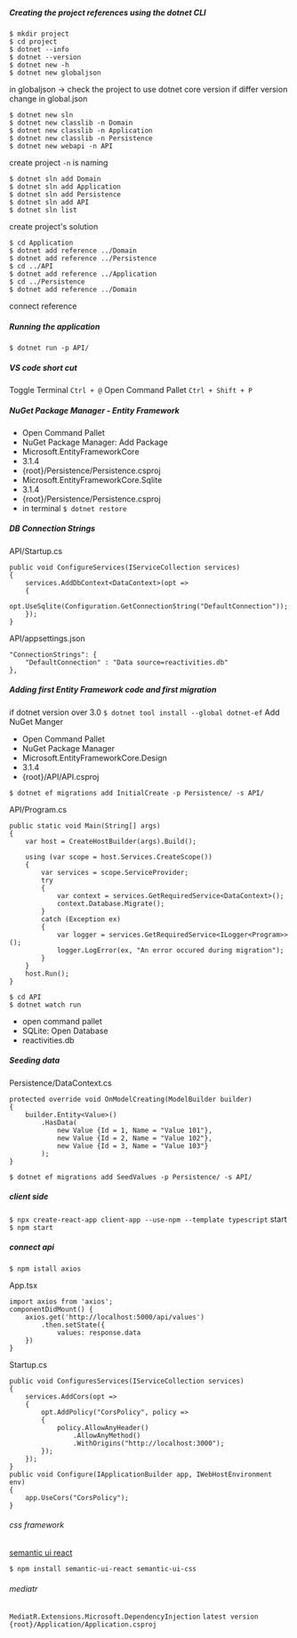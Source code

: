 ##### Creating the project references using the dotnet CLI

```
$ mkdir project
$ cd project
$ dotnet --info
$ dotnet --version
$ dotnet new -h
$ dotnet new globaljson
```
in globaljson -> check the project to use dotnet core version
if differ version
change in global.json

```
$ dotnet new sln
$ dotnet new classlib -n Domain
$ dotnet new classlib -n Application
$ dotnet new classlib -n Persistence
$ dotnet new webapi -n API
```
create project
`-n` is naming

```
$ dotnet sln add Domain
$ dotnet sln add Application
$ dotnet sln add Persistence
$ dotnet sln add API
$ dotnet sln list
```
create project's solution

```
$ cd Application
$ dotnet add reference ../Domain
$ dotnet add reference ../Persistence
$ cd ../API
$ dotnet add reference ../Application
$ cd ../Persistence
$ dotnet add reference ../Domain
```
connect reference

##### Running the application
```
$ dotnet run -p API/
```

##### VS code short cut
Toggle Terminal `Ctrl + @`
Open Command Pallet `Ctrl + Shift + P`

##### NuGet Package Manager - Entity Framework
- Open Command Pallet
- NuGet Package Manager: Add Package
- Microsoft.EntityFrameworkCore
- 3.1.4
- {root}/Persistence/Persistence.csproj
- Microsoft.EntityFrameworkCore.Sqlite
- 3.1.4
- {root}/Persistence/Persistence.csproj
- in terminal `$ dotnet restore`

##### DB Connection Strings
API/Startup.cs
```
public void ConfigureServices(IServiceCollection services)
{
    services.AddDbContext<DataContext>(opt =>
    {
        opt.UseSqlite(Configuration.GetConnectionString("DefaultConnection"));
    });
}
```
API/appsettings.json
```
"ConnectionStrings": {
    "DefaultConnection" : "Data source=reactivities.db"
},
```

##### Adding first Entity Framework code and first migration
if dotnet version over 3.0
`$ dotnet tool install --global dotnet-ef`
Add NuGet Manger
- Open Command Pallet
- NuGet Package Manager
- Microsoft.EntityFrameworkCore.Design
- 3.1.4
- {root}/API/API.csproj

`$ dotnet ef migrations add InitialCreate -p Persistence/ -s API/`

API/Program.cs
```
public static void Main(String[] args)
{
    var host = CreateHostBuilder(args).Build();

    using (var scope = host.Services.CreateScope())
    {
        var services = scope.ServiceProvider;
        try
        {
            var context = services.GetRequiredService<DataContext>();
            context.Database.Migrate();
        }
        catch (Exception ex)
        {
            var logger = services.GetRequiredService<ILogger<Program>>();
            logger.LogError(ex, "An error occured during migration");
        }
    }
    host.Run();
}
```
```
$ cd API
$ dotnet watch run
```
- open command pallet
- SQLite: Open Database
- reactivities.db

##### Seeding data
Persistence/DataContext.cs
```
protected override void OnModelCreating(ModelBuilder builder)
{
    builder.Entity<Value>()
        .HasData(
            new Value {Id = 1, Name = "Value 101"},
            new Value {Id = 2, Name = "Value 102"},
            new Value {Id = 3, Name = "Value 103"}
        );
}
```
`$ dotnet ef migrations add SeedValues -p Persistence/ -s API/`

##### client side
`$ npx create-react-app client-app --use-npm --template typescript`
start
`$ npm start`

##### connect api
`$ npm istall axios`

App.tsx
```
import axios from 'axios';
componentDidMount() {
    axios.get('http://localhost:5000/api/values')
        .then.setState({
            values: response.data
    })
}
```
Startup.cs
```
public void ConfiguresServices(IServiceCollection services)
{
    services.AddCors(opt =>
    {
        opt.AddPolicy("CorsPolicy", policy =>
        {
            policy.AllowAnyHeader()
                .AllowAnyMethod()
                .WithOrigins("http://localhost:3000");
        });
    });
}
public void Configure(IApplicationBuilder app, IWebHostEnvironment env)
{
    app.UseCors("CorsPolicy");
}
```

###### css framework
[semantic ui react](https://react.semantic-ui.com/)

`$ npm install semantic-ui-react semantic-ui-css`



###### mediatr
`MediatR.Extensions.Microsoft.DependencyInjection`
`latest version`
`{root}/Application/Application.csproj`
